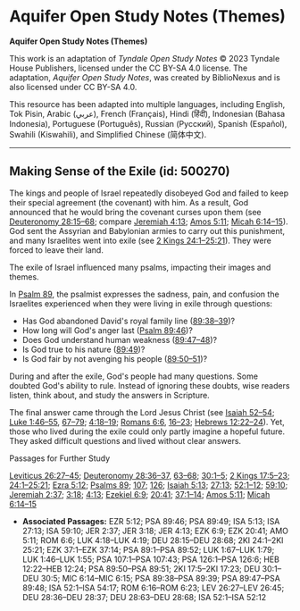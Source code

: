 # Aquifer Open Study Notes (Themes)

**Aquifer Open Study Notes (Themes)**

This work is an adaptation of *Tyndale Open Study Notes* © 2023 Tyndale House Publishers, licensed under the CC BY\-SA 4\.0 license. The adaptation, *Aquifer Open Study Notes*, was created by BiblioNexus and is also licensed under CC BY\-SA 4\.0\.

This resource has been adapted into multiple languages, including English, Tok Pisin, Arabic (عربي), French (Français), Hindi (हिंदी), Indonesian (Bahasa Indonesia), Portuguese (Português), Russian (Русский), Spanish (Español), Swahili (Kiswahili), and Simplified Chinese (简体中文).



--------------------------------

## Making Sense of the Exile (id: 500270)

The kings and people of Israel repeatedly disobeyed God and failed to keep their special agreement (the covenant) with him. As a result, God announced that he would bring the covenant curses upon them (see [Deuteronomy 28:15–68](https://ref.ly/Deut28:15-Deut28:68); compare [Jeremiah 4:13](https://ref.ly/Jer4:13); [Amos 5:11](https://ref.ly/Amos5:11); [Micah 6:14–15](https://ref.ly/Mic6:14-Mic6:15)). God sent the Assyrian and Babylonian armies to carry out this punishment, and many Israelites went into exile (see [2 Kings 24:1–25:21](https://ref.ly/2Kgs24:1-2Kgs25:21)). They were forced to leave their land.

The exile of Israel influenced many psalms, impacting their images and themes. 

In [Psalm 89](https://ref.ly/Ps89:1-Ps89:52), the psalmist expresses the sadness, pain, and confusion the Israelites experienced when they were living in exile through questions:

* Has God abandoned David's royal family line ([89:38–39](https://ref.ly/Ps89:38-Ps89:39))?
* How long will God's anger last ([Psalm 89:46](https://ref.ly/Ps89:46))?
* Does God understand human weakness ([89:47–48](https://ref.ly/Ps89:47-Ps89:48))?
* Is God true to his nature ([89:49](https://ref.ly/Ps89:49))?
* Is God fair by not avenging his people ([89:50–51](https://ref.ly/Ps89:50-Ps89:51))?

During and after the exile, God's people had many questions. Some doubted God's ability to rule. Instead of ignoring these doubts, wise readers listen, think about, and study the answers in Scripture.

The final answer came through the Lord Jesus Christ (see [Isaiah 52–54](https://ref.ly/Isa52:1-Isa54:17); [Luke 1:46–55](https://ref.ly/Luke1:46-Luke1:55), [67–79](https://ref.ly/Luke1:67-Luke1:79); [4:18–19](https://ref.ly/Luke4:18-Luke4:19); [Romans 6:6](https://ref.ly/Rom6:6), [16–23](https://ref.ly/Rom6:16-Rom6:23); [Hebrews 12:22–24](https://ref.ly/Heb12:22-Heb12:24)). Yet, those who lived during the exile could only partly imagine a hopeful future. They asked difficult questions and lived without clear answers.

Passages for Further Study

[Leviticus 26:27–45](https://ref.ly/Lev26:27-Lev26:45); [Deuteronomy 28:36–37](https://ref.ly/Deut28:36-Deut28:37), [63–68](https://ref.ly/Deut28:63-Deut28:68); [30:1–5](https://ref.ly/Deut30:1-Deut30:5); [2 Kings 17:5–23](https://ref.ly/2Kgs17:5-2Kgs17:23); [24:1–25:21](https://ref.ly/2Kgs24:1-2Kgs25:21); [Ezra 5:12](https://ref.ly/Ezra5:12); [Psalms 89](https://ref.ly/Ps89:1-Ps89:52); [107](https://ref.ly/Ps107:1-Ps107:43); [126](https://ref.ly/Ps126:1-Ps126:6); [Isaiah 5:13](https://ref.ly/Isa5:13); [27:13](https://ref.ly/Isa27:13); [52:1–12](https://ref.ly/Isa52:1-Isa52:12); [59:10](https://ref.ly/Isa59:10); [Jeremiah 2:37](https://ref.ly/Jer2:37); [3:18](https://ref.ly/Jer3:18); [4:13](https://ref.ly/Jer4:13); [Ezekiel 6:9](https://ref.ly/Ezek6:9); [20:41](https://ref.ly/Ezek20:41); [37:1–14](https://ref.ly/Ezek37:1-Ezek37:14); [Amos 5:11](https://ref.ly/Amos5:11); [Micah 6:14–15](https://ref.ly/Mic6:14-Mic6:15)

* **Associated Passages:** EZR 5:12; PSA 89:46; PSA 89:49; ISA 5:13; ISA 27:13; ISA 59:10; JER 2:37; JER 3:18; JER 4:13; EZK 6:9; EZK 20:41; AMO 5:11; ROM 6:6; LUK 4:18–LUK 4:19; DEU 28:15–DEU 28:68; 2KI 24:1–2KI 25:21; EZK 37:1–EZK 37:14; PSA 89:1–PSA 89:52; LUK 1:67–LUK 1:79; LUK 1:46–LUK 1:55; PSA 107:1–PSA 107:43; PSA 126:1–PSA 126:6; HEB 12:22–HEB 12:24; PSA 89:50–PSA 89:51; 2KI 17:5–2KI 17:23; DEU 30:1–DEU 30:5; MIC 6:14–MIC 6:15; PSA 89:38–PSA 89:39; PSA 89:47–PSA 89:48; ISA 52:1–ISA 54:17; ROM 6:16–ROM 6:23; LEV 26:27–LEV 26:45; DEU 28:36–DEU 28:37; DEU 28:63–DEU 28:68; ISA 52:1–ISA 52:12

